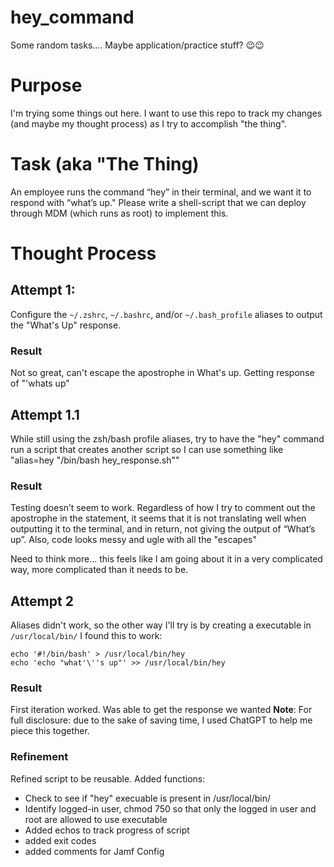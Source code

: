 # hey_command
Some random tasks.... Maybe application/practice stuff? :wink::wink:

# Purpose
I'm trying some things out here. I want to use this repo to track my changes (and maybe my thought process) as I try to accomplish "the thing".

# Task (aka "The Thing)

An employee runs the command “hey” in their terminal, and we want it to respond with “what’s up." Please write a shell-script that we can deploy through MDM (which runs as root) to implement this.


# Thought Process

## Attempt 1:
Configure the `~/.zshrc`, `~/.bashrc`, and/or `~/.bash_profile` aliases to output the "What's Up" response.
### Result
Not so great, can't escape the apostrophe in What's up. Getting response of "'whats up\"

## Attempt 1.1
While still using the zsh/bash profile aliases, try to have the "hey" command run a script that creates another script so I can use something like "alias=hey "/bin/bash hey_response.sh""
### Result
Testing doesn’t seem to work. Regardless of how I try to comment out the apostrophe in the statement, it seems that it is not translating well when outputting it to the terminal, and in return, not giving the output of “What’s up”. Also, code looks messy and ugle with all the "escapes"

Need to think more... this feels like I am going about it in a very complicated way, more complicated than it needs to be.


## Attempt 2
Aliases didn't work, so the other way I'll try is by creating a executable in `/usr/local/bin/`
I found this to work:
```
echo '#!/bin/bash' > /usr/local/bin/hey
echo 'echo "what'\''s up"' >> /usr/local/bin/hey
```
### Result
First iteration worked. Was able to get the response we wanted
**Note**: For full disclosure:
due to the sake of saving time, I used ChatGPT to help me piece this together.

### Refinement
Refined script to be reusable. 
Added functions:
- Check to see if "hey" execuable is present in /usr/local/bin/
- Identify logged-in user, chmod 750 so that only the logged in user and root are allowed to use executable
- Added echos to track progress of script
- added exit codes
- added comments for Jamf Config

